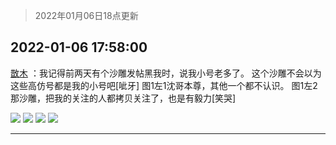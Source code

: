 > 2022年01月06日18点更新
<link rel="stylesheet" href="https://cdn.jsdelivr.net/gh/taotie6/sampleJSON@main/css/photo_show.css">
<meta name="referrer" content="no-referrer" />


 ## 2022-01-06 17:58:00 

 [㪚木](https://www.coolapk.com/feed/32640092?shareKey=YTE4MTU3ZmQzNTFjNjFkNmJkZWM~) ：我记得前两天有个沙雕发帖黑我时，说我小号老多了。
这个沙雕不会以为这些高仿号都是我的小号吧[呲牙]
图1左1沈哥本尊，其他一个都不认识。
图1左2那沙雕，把我的关注的人都拷贝关注了，也是有毅力[笑哭] 

<div class="album">
<img class="img-item" src="http://image.coolapk.com/feed/2022/0106/17/1081091_49ed7b04_3079_8724_801@1080x534.jpeg" />
<img class="img-item" src="http://image.coolapk.com/feed/2022/0106/17/1081091_e09f06d6_2973_0045_479@1080x566.png" />
<img class="img-item" src="http://image.coolapk.com/feed/2022/0106/17/1081091_293081d4_2973_0055_743@1080x552.png" />
<img class="img-item" src="http://image.coolapk.com/feed/2022/0106/17/1081091_1ab1dbaf_2973_0062_152@1080x530.png" />
</div>

 ------- 

